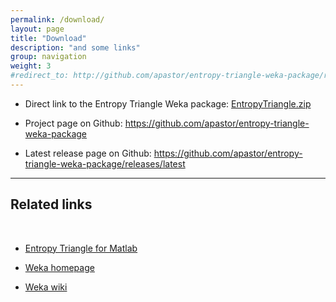 ```yaml
---
permalink: /download/
layout: page
title: "Download"
description: "and some links"
group: navigation
weight: 3
#redirect_to: http://github.com/apastor/entropy-triangle-weka-package/releases/download/0.9/EntropyTriangle.zip
---
```


* Direct link to the Entropy Triangle Weka package: <a href="{{ site.latest-package-url }}" download>EntropyTriangle.zip</a>

* Project page on Github: https://github.com/apastor/entropy-triangle-weka-package

* Latest release page on Github: https://github.com/apastor/entropy-triangle-weka-package/releases/latest

---

## Related links

<br>

* [Entropy Triangle for Matlab](http://www.mathworks.com/matlabcentral/fileexchange/30914-entropy-triangle/)


* [Weka homepage](http://www.cs.waikato.ac.nz/~ml/weka/)

* [Weka wiki](https://weka.wikispaces.com)
